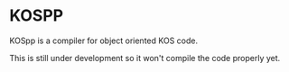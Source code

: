 # KOSPP
KOSpp is a compiler for object oriented KOS code.

This is still under development so it won't compile the code properly yet.
